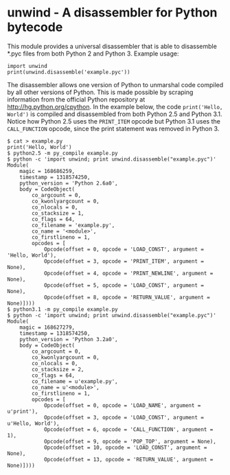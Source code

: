 # unwind - A disassembler for Python bytecode

This module provides a universal disassembler that is able to disassemble *.pyc files from both Python 2 and Python 3. Example usage:

    import unwind
    print(unwind.disassemble('example.pyc'))

The disassembler allows one version of Python to unmarshal code compiled by all other versions of Python. This is made possible by scraping information from the official Python repository at http://hg.python.org/cpython. In the example below, the code `print('Hello, World')` is compiled and disassembled from both Python 2.5 and Python 3.1. Notice how Python 2.5 uses the `PRINT_ITEM` opcode but Python 3.1 uses the `CALL_FUNCTION` opcode, since the print statement was removed in Python 3.

    $ cat > example.py
    print('Hello, World')
    $ python2.5 -m py_compile example.py
    $ python -c 'import unwind; print unwind.disassemble("example.pyc")'
    Module(
        magic = 168686259,
        timestamp = 1318574250,
        python_version = 'Python 2.6a0',
        body = CodeObject(
            co_argcount = 0,
            co_kwonlyargcount = 0,
            co_nlocals = 0,
            co_stacksize = 1,
            co_flags = 64,
            co_filename = 'example.py',
            co_name = '<module>',
            co_firstlineno = 1,
            opcodes = [
                Opcode(offset = 0, opcode = 'LOAD_CONST', argument = 'Hello, World'),
                Opcode(offset = 3, opcode = 'PRINT_ITEM', argument = None),
                Opcode(offset = 4, opcode = 'PRINT_NEWLINE', argument = None),
                Opcode(offset = 5, opcode = 'LOAD_CONST', argument = None),
                Opcode(offset = 8, opcode = 'RETURN_VALUE', argument = None)])))
    $ python3.1 -m py_compile example.py
    $ python -c 'import unwind; print unwind.disassemble("example.pyc")'
    Module(
        magic = 168627279,
        timestamp = 1318574250,
        python_version = 'Python 3.2a0',
        body = CodeObject(
            co_argcount = 0,
            co_kwonlyargcount = 0,
            co_nlocals = 0,
            co_stacksize = 2,
            co_flags = 64,
            co_filename = u'example.py',
            co_name = u'<module>',
            co_firstlineno = 1,
            opcodes = [
                Opcode(offset = 0, opcode = 'LOAD_NAME', argument = u'print'),
                Opcode(offset = 3, opcode = 'LOAD_CONST', argument = u'Hello, World'),
                Opcode(offset = 6, opcode = 'CALL_FUNCTION', argument = 1),
                Opcode(offset = 9, opcode = 'POP_TOP', argument = None),
                Opcode(offset = 10, opcode = 'LOAD_CONST', argument = None),
                Opcode(offset = 13, opcode = 'RETURN_VALUE', argument = None)])))
